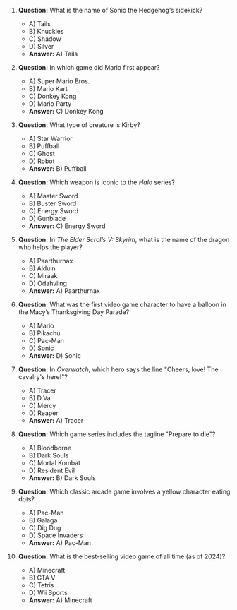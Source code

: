 1. **Question:** What is the name of Sonic the Hedgehog’s sidekick?

   - A) Tails
   - B) Knuckles
   - C) Shadow
   - D) Silver
   - **Answer:** A) Tails

2. **Question:** In which game did Mario first appear?

   - A) Super Mario Bros.
   - B) Mario Kart
   - C) Donkey Kong
   - D) Mario Party
   - **Answer:** C) Donkey Kong

3. **Question:** What type of creature is Kirby?

   - A) Star Warrior
   - B) Puffball
   - C) Ghost
   - D) Robot
   - **Answer:** B) Puffball

4. **Question:** Which weapon is iconic to the _Halo_ series?

   - A) Master Sword
   - B) Buster Sword
   - C) Energy Sword
   - D) Gunblade
   - **Answer:** C) Energy Sword

5. **Question:** In _The Elder Scrolls V: Skyrim_, what is the name of the dragon who helps the player?

   - A) Paarthurnax
   - B) Alduin
   - C) Miraak
   - D) Odahviing
   - **Answer:** A) Paarthurnax

6. **Question:** What was the first video game character to have a balloon in the Macy’s Thanksgiving Day Parade?

   - A) Mario
   - B) Pikachu
   - C) Pac-Man
   - D) Sonic
   - **Answer:** D) Sonic

7. **Question:** In _Overwatch_, which hero says the line "Cheers, love! The cavalry's here!"?

   - A) Tracer
   - B) D.Va
   - C) Mercy
   - D) Reaper
   - **Answer:** A) Tracer

8. **Question:** Which game series includes the tagline "Prepare to die"?

   - A) Bloodborne
   - B) Dark Souls
   - C) Mortal Kombat
   - D) Resident Evil
   - **Answer:** B) Dark Souls

9. **Question:** Which classic arcade game involves a yellow character eating dots?

   - A) Pac-Man
   - B) Galaga
   - C) Dig Dug
   - D) Space Invaders
   - **Answer:** A) Pac-Man

10. **Question:** What is the best-selling video game of all time (as of 2024)?
    - A) Minecraft
    - B) GTA V
    - C) Tetris
    - D) Wii Sports
    - **Answer:** A) Minecraft
